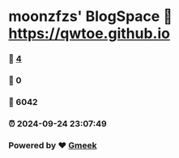 # moonzfzs' BlogSpace :link: https://qwtoe.github.io 
### :page_facing_up: [4](https://qwtoe.github.io/tag.html) 
### :speech_balloon: 0 
### :hibiscus: 6042 
### :alarm_clock: 2024-09-24 23:07:49 
### Powered by :heart: [Gmeek](https://github.com/Meekdai/Gmeek)

